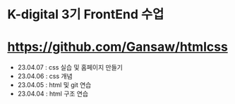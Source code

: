 # K-digital 3기 FrontEnd 수업
# https://github.com/Gansaw/htmlcss

+ 23.04.07 : css 실습 및 홈페이지 만들기
+ 23.04.06 : css 개념
+ 23.04.05 : html 및 git 연습
+ 23.04.04 : html 구조 연습
